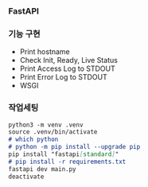 ### FastAPI

### 기능 구현
- Print hostname
- Check Init, Ready, Live Status
- Print Access Log to STDOUT
- Print Error Log to STDOUT
- WSGI

### 작업세팅

```markdown
python3 -m venv .venv
source .venv/bin/activate
# which python
# python -m pip install --upgrade pip
pip install "fastapi[standard]"
# pip install -r requirements.txt
fastapi dev main.py
deactivate
```